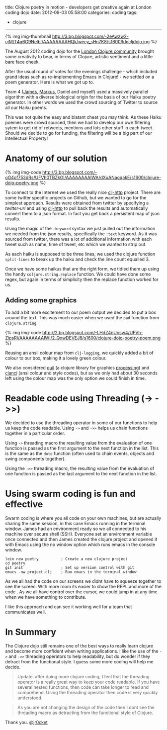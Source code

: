 title: Clojure poetry in motion - developers get creative again at London coding dojo
date: 2012-09-03 05:58:00
categories: coding
tags: 
- clojure
---
{% img img-thumbnail http://3.bp.blogspot.com/-2eAwzw2-ujM/T4q6G9NelbI/AAAAAAAAHQk/wecy_sHn7K8/s1600/ldncljdojo.jpg %} 

The August 2012 coding dojo for the [London Clojure community](http://londonclojurians.org/) brought some creativity to bear, in terms of Clojure, artistic sentiment and a little bare face cheek.

After the usual round of votes for the evenings challenge - which included grand ideas such as re-implementing Emacs in Clojure! - we settled on a poem generator.  Here is what we got up to.

<!-- more -->

Team 4 ([James](https://github.com/weavejester), [Markus](https://github.com/markuskobler), Daniel and myself) used a massively parallel algorithm with a diverse biological origin for the basis of our Haiku poetry generator.  In other words we used the crowd sourcing of Twitter to source all our Haiku poems.

This was not quite the easy and blatant cheat you may think.  As these Haiku poemes were crowd sourced, then we had to develop our own flitering sytem to get rid of retweets, mentions and lots other stuff in each tweet.  Should we decide to go for funding, the filtering will be a big part of our Intellectual Property!

# Anatomy of our solution

{% img img-code http://3.bp.blogspot.com/-oG4of753dRs/UFVh0TBZkGI/AAAAAAAAIWA/dXuANaoqakE/s1600/clojure-dojo-poetry.png %} 

To connect to the Internet we used the really nice [clj-http](https://clojars.org/clj-http) project.  There are some twitter specific projects on Github, but we wanted to go for the simplest approach.  Results were obtained from twitter by specifying a _twitter-url_ and using [clj-http](https://clojars.org/clj-http) to pull back the results and automatically convert them to a json  format.  In fact you get back a persistent map of json results.

Using the magic of the `:keyword` syntax we just pulled out the information we needed from the json results, specifically the `:text` keyword.  As it was sourced from twitter, there was a lot of additional information with each tweet such as name, time of tweet, etc which we wanted to strip out.

As each haiku is supposed to be three lines, we used the clojure function `split-lines` to break up the haiku and check the line count equalled 3.

Once we have some haikus that are the right form, we tidied them up using the handy `coljure.string.replace` function.  We could have done some regex, but again in terms of simplicity then the replace function worked for us.

## Adding some graphics

To add a bit more excitement to our poem  output we decided to put a box around the text.  This was much easier when we used the `pad` function from `clojure.string`.

{% img img-code http://2.bp.blogspot.com/-LHdZ4nUosw4/UFVh-ZipsRI/AAAAAAAAIWI/2_QxwDEVEJ8/s1600/clojure-dojo-poetry-poem.png %} 

Reusing an ansii colour map from `clj-logging`, we quickly added a bit of colour to our box, making it a lovely green colour.

We also considered [quil](https://github.com/quil/quil) (a clojure library for graphics [processing](http://processing.org/)) and [clanci](https://github.com/jr0cket/clansi) (ansi colour and style codes), but as we only had about 30 seconds left using the colour map was the only option we could finish in time.

# Readable code using Threading (-> ->>)

We decided to use the threading operator in some of our functions to help us keep the code readable.  Using `->` and `->>` helps us chain functions together in a particular order.  

Using `->` threading macro the resulting value from the evaluation of one function is passed as the first argument to the next function in the list.  This is the same as the `doto` function (often used to chain events, objects and swing components together). 

Using the `->>` threading macro, the resulting value from the evaluation of one function is passed as the last argument to the next function in the list.

# Using swarm coding is fun and effective

Swarm coding is where you all code on your own machines, but are actually sharing the same session, in this case Emacs running in the terminal window.  James had an environment ready so we all connected to his machine over secure shell (SSH).  Everyone set an environment variable once connected and then James created the clojure project and opened it with Emacs using the no window option which runs emacs in the console window.

    lein new poetry          ; Create a new clojure project
    cd poetry                
    git init                 ; Set up version control with git
    emacs -nw project.clj    ; Run emacs in the terminal window

As we all had the code on our screens we didnt have to squeeze together to see the screen.  With more room its easier to show the REPL and more of the code .  As we all have control over the cursor, we could jump in at any time when we have something to contribute.

I like this approach and can see it working well for a team that communicates well.

# In Summary

The Clojure dojo still remains one of the best ways to really learn clojure and become more confident when writing applications.  I like the use of the `->` and `->>` threading operators to help readability, but do wonder if they detract from the functional style.  I guess some more coding will help me decide.

> Update: after doing more clojure coding, I feel that the threading operator is a really great way to keep your code readable.  If you have several nested functions, then code can take longer to read and comprehend.  Using the threading operator then code is very quickly understood.

> As you are not changing the design of the code then I dont see the threading macro as detracting from the functional style of Clojure.

Thank you.
[@jr0cket](https://twitter.com/jr0cket)
